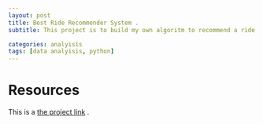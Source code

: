 ```yaml
---
layout: post
title: Best Ride Recommender System .
subtitle: This project is to build my own algoritm to recommend a ride for the customer based on the location, destination, surge price and weather data!

categories: analyisis
tags: [data analyisis, python]
---
```


# Resources

This is a [the project link](https://github.com/a7madgamaltantawy/Data_Science_Projects/blob/master/Recommend%20a%20ride%20at%20a%20good%20price!.ipynb) .



